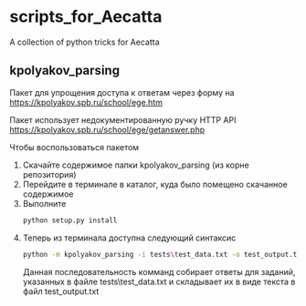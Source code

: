 # scripts_for_Aecatta

A collection of python tricks for Aecatta

## kpolyakov_parsing

Пакет для упрощения доступа к ответам через форму на https://kpolyakov.spb.ru/school/ege.htm

Пакет использует недокументированную ручку HTTP API https://kpolyakov.spb.ru/school/ege/getanswer.php

Чтобы воспользоваться пакетом

1. Скачайте содержимое папки kpolyakov_parsing (из корне репозитория)
2. Перейдите в терминале в каталог, куда было помещено скачанное содержимое
3. Выполните
    ```bash
    python setup.py install
    ```
4. Теперь из терминала доступна следующий синтаксис
    ```bash
    python -m kpolyakov_parsing -i tests\test_data.txt -o test_output.txt
    ```
   Данная последовательность комманд собирает ответы для заданий, указанных в файле tests\test_data.txt и складывает их
   в виде текста в файл test_output.txt
